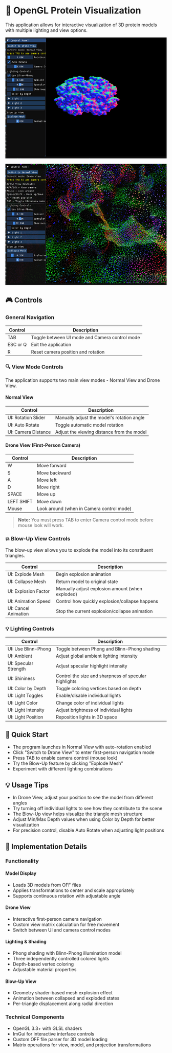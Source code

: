 # 🧬 OpenGL Protein Visualization

This application allows for interactive visualization of 3D protein models with multiple lighting and view options.

![mesh](./mesh.png)

![blowUp](./blow-up.png)
## 🎮 Controls

### General Navigation

| Control | Description |
|---------|-------------|
| TAB | Toggle between UI mode and Camera control mode |
| ESC or Q | Exit the application |
| R | Reset camera position and rotation |

### 🔍 View Mode Controls

The application supports two main view modes - Normal View and Drone View.

#### Normal View

| Control | Description |
|---------|-------------|
| UI: Rotation Slider | Manually adjust the model's rotation angle |
| UI: Auto Rotate | Toggle automatic model rotation |
| UI: Camera Distance | Adjust the viewing distance from the model |

#### Drone View (First-Person Camera)

| Control | Description |
|---------|-------------|
| W | Move forward |
| S | Move backward |
| A | Move left |
| D | Move right |
| SPACE | Move up |
| LEFT SHIFT | Move down |
| Mouse | Look around (when in Camera control mode) |

> **Note:** You must press TAB to enter Camera control mode before mouse look will work.

### 💥 Blow-Up View Controls

The blow-up view allows you to explode the model into its constituent triangles.

| Control | Description |
|---------|-------------|
| UI: Explode Mesh | Begin explosion animation |
| UI: Collapse Mesh | Return model to original state |
| UI: Explosion Factor | Manually adjust explosion amount (when exploded) |
| UI: Animation Speed | Control how quickly explosion/collapse happens |
| UI: Cancel Animation | Stop the current explosion/collapse animation |

### 💡 Lighting Controls

| Control | Description |
|---------|-------------|
| UI: Use Blinn-Phong | Toggle between Phong and Blinn-Phong shading |
| UI: Ambient | Adjust global ambient lighting intensity |
| UI: Specular Strength | Adjust specular highlight intensity |
| UI: Shininess | Control the size and sharpness of specular highlights |
| UI: Color by Depth | Toggle coloring vertices based on depth |
| UI: Light Toggles | Enable/disable individual lights |
| UI: Light Color | Change color of individual lights |
| UI: Light Intensity | Adjust brightness of individual lights |
| UI: Light Position | Reposition lights in 3D space |

## 🚀 Quick Start

- The program launches in Normal View with auto-rotation enabled
- Click "Switch to Drone View" to enter first-person navigation mode
- Press TAB to enable camera control (mouse look)
- Try the Blow-Up feature by clicking "Explode Mesh"
- Experiment with different lighting combinations

## 💡 Usage Tips

- In Drone View, adjust your position to see the model from different angles
- Try turning off individual lights to see how they contribute to the scene
- The Blow-Up view helps visualize the triangle mesh structure
- Adjust Min/Max Depth values when using Color by Depth for better visualization
- For precision control, disable Auto Rotate when adjusting light positions

## 🔧 Implementation Details

### Functionality

#### Model Display
- Loads 3D models from OFF files
- Applies transformations to center and scale appropriately
- Supports continuous rotation with adjustable angle

#### Drone View
- Interactive first-person camera navigation
- Custom view matrix calculation for free movement
- Switch between UI and camera control modes

#### Lighting & Shading
- Phong shading with Blinn-Phong illumination model
- Three independently controlled colored lights
- Depth-based vertex coloring
- Adjustable material properties

#### Blow-Up View
- Geometry shader-based mesh explosion effect
- Animation between collapsed and exploded states
- Per-triangle displacement along radial direction

### Technical Components
- OpenGL 3.3+ with GLSL shaders
- ImGui for interactive interface controls
- Custom OFF file parser for 3D model loading
- Matrix operations for view, model, and projection transformations